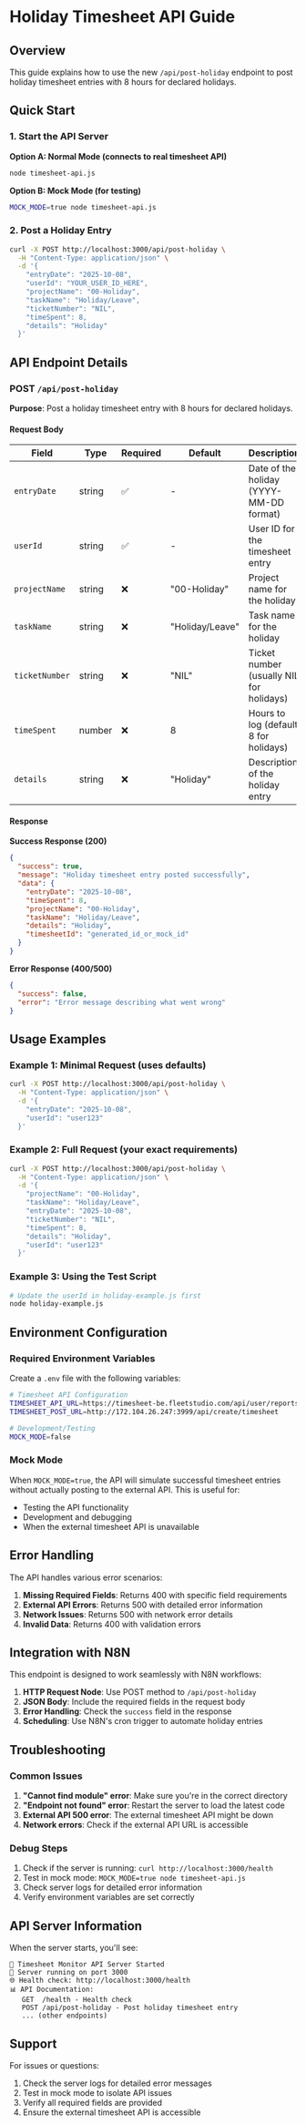 # Holiday Timesheet API Guide

## Overview
This guide explains how to use the new `/api/post-holiday` endpoint to post holiday timesheet entries with 8 hours for declared holidays.

## Quick Start

### 1. Start the API Server

**Option A: Normal Mode (connects to real timesheet API)**
```bash
node timesheet-api.js
```

**Option B: Mock Mode (for testing)**
```bash
MOCK_MODE=true node timesheet-api.js
```

### 2. Post a Holiday Entry

```bash
curl -X POST http://localhost:3000/api/post-holiday \
  -H "Content-Type: application/json" \
  -d '{
    "entryDate": "2025-10-08",
    "userId": "YOUR_USER_ID_HERE",
    "projectName": "00-Holiday",
    "taskName": "Holiday/Leave",
    "ticketNumber": "NIL",
    "timeSpent": 8,
    "details": "Holiday"
  }'
```

## API Endpoint Details

### POST `/api/post-holiday`

**Purpose**: Post a holiday timesheet entry with 8 hours for declared holidays.

#### Request Body

| Field | Type | Required | Default | Description |
|-------|------|----------|---------|-------------|
| `entryDate` | string | ✅ | - | Date of the holiday (YYYY-MM-DD format) |
| `userId` | string | ✅ | - | User ID for the timesheet entry |
| `projectName` | string | ❌ | "00-Holiday" | Project name for the holiday |
| `taskName` | string | ❌ | "Holiday/Leave" | Task name for the holiday |
| `ticketNumber` | string | ❌ | "NIL" | Ticket number (usually NIL for holidays) |
| `timeSpent` | number | ❌ | 8 | Hours to log (default 8 for holidays) |
| `details` | string | ❌ | "Holiday" | Description of the holiday entry |

#### Response

**Success Response (200)**
```json
{
  "success": true,
  "message": "Holiday timesheet entry posted successfully",
  "data": {
    "entryDate": "2025-10-08",
    "timeSpent": 8,
    "projectName": "00-Holiday",
    "taskName": "Holiday/Leave",
    "details": "Holiday",
    "timesheetId": "generated_id_or_mock_id"
  }
}
```

**Error Response (400/500)**
```json
{
  "success": false,
  "error": "Error message describing what went wrong"
}
```

## Usage Examples

### Example 1: Minimal Request (uses defaults)
```bash
curl -X POST http://localhost:3000/api/post-holiday \
  -H "Content-Type: application/json" \
  -d '{
    "entryDate": "2025-10-08",
    "userId": "user123"
  }'
```

### Example 2: Full Request (your exact requirements)
```bash
curl -X POST http://localhost:3000/api/post-holiday \
  -H "Content-Type: application/json" \
  -d '{
    "projectName": "00-Holiday",
    "taskName": "Holiday/Leave",
    "entryDate": "2025-10-08",
    "ticketNumber": "NIL",
    "timeSpent": 8,
    "details": "Holiday",
    "userId": "user123"
  }'
```

### Example 3: Using the Test Script
```bash
# Update the userId in holiday-example.js first
node holiday-example.js
```

## Environment Configuration

### Required Environment Variables

Create a `.env` file with the following variables:

```bash
# Timesheet API Configuration
TIMESHEET_API_URL=https://timesheet-be.fleetstudio.com/api/user/reports/filter
TIMESHEET_POST_URL=http://172.104.26.247:3999/api/create/timesheet

# Development/Testing
MOCK_MODE=false
```

### Mock Mode

When `MOCK_MODE=true`, the API will simulate successful timesheet entries without actually posting to the external API. This is useful for:
- Testing the API functionality
- Development and debugging
- When the external timesheet API is unavailable

## Error Handling

The API handles various error scenarios:

1. **Missing Required Fields**: Returns 400 with specific field requirements
2. **External API Errors**: Returns 500 with detailed error information
3. **Network Issues**: Returns 500 with network error details
4. **Invalid Data**: Returns 400 with validation errors

## Integration with N8N

This endpoint is designed to work seamlessly with N8N workflows:

1. **HTTP Request Node**: Use POST method to `/api/post-holiday`
2. **JSON Body**: Include the required fields in the request body
3. **Error Handling**: Check the `success` field in the response
4. **Scheduling**: Use N8N's cron trigger to automate holiday entries

## Troubleshooting

### Common Issues

1. **"Cannot find module" error**: Make sure you're in the correct directory
2. **"Endpoint not found" error**: Restart the server to load the latest code
3. **External API 500 error**: The external timesheet API might be down
4. **Network errors**: Check if the external API URL is accessible

### Debug Steps

1. Check if the server is running: `curl http://localhost:3000/health`
2. Test in mock mode: `MOCK_MODE=true node timesheet-api.js`
3. Check server logs for detailed error information
4. Verify environment variables are set correctly

## API Server Information

When the server starts, you'll see:
```
🚀 Timesheet Monitor API Server Started
📡 Server running on port 3000
🌐 Health check: http://localhost:3000/health
📊 API Documentation:
   GET  /health - Health check
   POST /api/post-holiday - Post holiday timesheet entry
   ... (other endpoints)
```

## Support

For issues or questions:
1. Check the server logs for detailed error messages
2. Test in mock mode to isolate API issues
3. Verify all required fields are provided
4. Ensure the external timesheet API is accessible

